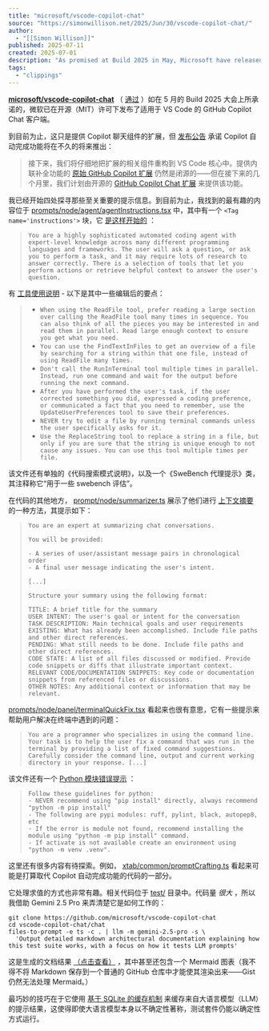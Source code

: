 ```yaml
---
title: "microsoft/vscode-copilot-chat"
source: "https://simonwillison.net/2025/Jun/30/vscode-copilot-chat/"
author:
  - "[[Simon Willison]]"
published: 2025-07-11
created: 2025-07-01
description: "As promised at Build 2025 in May, Microsoft have released the GitHub Copilot Chat client for VS Code under an open source (MIT) license. So far this is just the …"
tags:
  - "clippings"
---
```

**[microsoft/vscode-copilot-chat](https://github.com/microsoft/vscode-copilot-chat)** （ [通过](https://twitter.com/ashtom/status/1939724483448717369 "@ashtom") ）如在 5 月的 Build 2025 大会上所承诺的，微软已在开源（MIT）许可下发布了适用于 VS Code 的 GitHub Copilot Chat 客户端。

到目前为止，这只是提供 Copilot 聊天组件的扩展，但 [发布公告](https://code.visualstudio.com/blogs/2025/06/30/openSourceAIEditorFirstMilestone) 承诺 Copilot 自动完成功能将在不久的将来推出：

> 接下来，我们将仔细地把扩展的相关组件重构到 VS Code 核心中。提供内联补全功能的 [原始 GitHub Copilot 扩展](https://marketplace.visualstudio.com/items?itemName=GitHub.copilot) 仍然是闭源的——但在接下来的几个月里，我们计划由开源的 [GitHub Copilot Chat 扩展](https://marketplace.visualstudio.com/items?itemName=GitHub.copilot-chat) 来提供该功能。

我已经开始四处探寻那些至关重要的提示信息。到目前为止，我找到的最有趣的内容位于 [prompts/node/agent/agentInstructions.tsx](https://github.com/microsoft/vscode-copilot-chat/blob/v0.29.2025063001/src/extension/prompts/node/agent/agentInstructions.tsx) 中，其中有一个 `<Tag name='instructions'>` 块，它 [是这样开始的](https://github.com/microsoft/vscode-copilot-chat/blob/v0.29.2025063001/src/extension/prompts/node/agent/agentInstructions.tsx#L39) ：

> `You are a highly sophisticated automated coding agent with expert-level knowledge across many different programming languages and frameworks. The user will ask a question, or ask you to perform a task, and it may require lots of research to answer correctly. There is a selection of tools that let you perform actions or retrieve helpful context to answer the user's question.`

有 [工具使用说明](https://github.com/microsoft/vscode-copilot-chat/blob/v0.29.2025063001/src/extension/prompts/node/agent/agentInstructions.tsx#L54) \- 以下是其中一些编辑后的要点：

> - `When using the ReadFile tool, prefer reading a large section over calling the ReadFile tool many times in sequence. You can also think of all the pieces you may be interested in and read them in parallel. Read large enough context to ensure you get what you need.`
> - `You can use the FindTextInFiles to get an overview of a file by searching for a string within that one file, instead of using ReadFile many times.`
> - `Don't call the RunInTerminal tool multiple times in parallel. Instead, run one command and wait for the output before running the next command.`
> - `After you have performed the user's task, if the user corrected something you did, expressed a coding preference, or communicated a fact that you need to remember, use the UpdateUserPreferences tool to save their preferences.`
> - `NEVER try to edit a file by running terminal commands unless the user specifically asks for it.`
> - `Use the ReplaceString tool to replace a string in a file, but only if you are sure that the string is unique enough to not cause any issues. You can use this tool multiple times per file.`

该文件还有单独的《代码搜索模式说明》，以及一个《SweBench 代理提示》类，其注释称它“用于一些 swebench 评估”。

在代码的其他地方， [prompt/node/summarizer.ts](https://github.com/microsoft/vscode-copilot-chat/blob/v0.29.2025063001/src/extension/prompt/node/summarizer.ts) 展示了他们进行 [上下文摘要](https://simonwillison.net/2025/Jun/29/how-to-fix-your-context/) 的一种方法，其提示如下：

> `You are an expert at summarizing chat conversations.`  
> 
> `You will be provided:`  
> 
> `- A series of user/assistant message pairs in chronological order`  
> `- A final user message indicating the user's intent.`  
> 
> `[...]`  
> 
> `Structure your summary using the following format:`  
> 
> `TITLE: A brief title for the summary`  
> `USER INTENT: The user's goal or intent for the conversation`  
> `TASK DESCRIPTION: Main technical goals and user requirements`  
> `EXISTING: What has already been accomplished. Include file paths and other direct references.`  
> `PENDING: What still needs to be done. Include file paths and other direct references.`  
> `CODE STATE: A list of all files discussed or modified. Provide code snippets or diffs that illustrate important context.`  
> `RELEVANT CODE/DOCUMENTATION SNIPPETS: Key code or documentation snippets from referenced files or discussions.`  
> `OTHER NOTES: Any additional context or information that may be relevant.`  

[prompts/node/panel/terminalQuickFix.tsx](https://github.com/microsoft/vscode-copilot-chat/blob/v0.29.2025063001/src/extension/prompts/node/panel/terminalQuickFix.tsx) 看起来也很有意思，它有一些提示来帮助用户解决在终端中遇到的问题：

> `You are a programmer who specializes in using the command line. Your task is to help the user fix a command that was run in the terminal by providing a list of fixed command suggestions. Carefully consider the command line, output and current working directory in your response. [...]`

该文件还有一个 [Python 模块错误提示](https://github.com/microsoft/vscode-copilot-chat/blob/v0.29.2025063001/src/extension/prompts/node/panel/terminalQuickFix.tsx#L201) ：

> `Follow these guidelines for python:`  
> `- NEVER recommend using "pip install" directly, always recommend "python -m pip install"`  
> `- The following are pypi modules: ruff, pylint, black, autopep8, etc`  
> `- If the error is module not found, recommend installing the module using "python -m pip install" command.`  
> `- If activate is not available create an environment using "python -m venv .venv".`  

这里还有很多内容有待探索。例如， [xtab/common/promptCrafting.ts](https://github.com/microsoft/vscode-copilot-chat/blob/v0.29.2025063001/src/extension/xtab/common/promptCrafting.ts#L34) 看起来可能是打算取代 Copilot 自动完成功能的代码的一部分。

它处理求值的方式也非常有趣。相关代码位于 [test/](https://github.com/microsoft/vscode-copilot-chat/tree/v0.29.2025063001/test) 目录中。代码量 *很大* ，所以我借助 Gemini 2.5 Pro 来弄清楚它是如何工作的：

```
git clone https://github.com/microsoft/vscode-copilot-chat
cd vscode-copilot-chat/chat
files-to-prompt -e ts -c . | llm -m gemini-2.5-pro -s \
  'Output detailed markdown architectural documentation explaining how this test suite works, with a focus on how it tests LLM prompts'
```

这是生成的文档结果 [（点击查看）](https://github.com/simonw/public-notes/blob/main/vs-code-copilot-evals.md) ，其中甚至还包含一个 Mermaid 图表（我不得不将 Markdown 保存到一个普通的 GitHub 仓库中才能使其渲染出来——Gist 仍然无法处理 Mermaid。）

最巧妙的技巧在于它使用 [基于 SQLite 的缓存机制](https://github.com/simonw/public-notes/blob/main/vs-code-copilot-evals.md#the-golden-standard-cached-responses) 来缓存来自大语言模型（LLM）的提示结果，这使得即使大语言模型本身以不确定性著称，测试套件仍能以确定性方式运行。